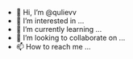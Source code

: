 - 👋 Hi, I’m @qulievv
- 👀 I’m interested in ...
- 🌱 I’m currently learning ...
- 💞️ I’m looking to collaborate on ...
- 📫 How to reach me ...

<!---
qulievv/qulievv is a ✨ special ✨ repository because its `README.md` (this file) appears on your GitHub profile.
You can click the Preview link to take a look at your changes.
--->
